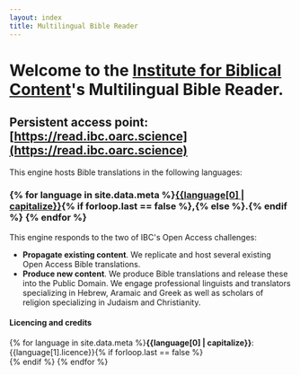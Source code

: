 ```yaml
---
layout: index
title: Multilingual Bible Reader
---
```


# Welcome to the [Institute for Biblical Content](https://ibc.oarc.science)'s Multilingual Bible Reader.

## Persistent access point: [https://read.ibc.oarc.science](https://read.ibc.oarc.science)

This engine hosts Bible translations in the following languages:

### {% for language in site.data.meta %}[{{language[0] | capitalize}}](/{{language[0]}}){% if forloop.last == false %},{% else %}.{% endif %}  {% endfor %} 

This engine responds to the two of IBC's Open Access challenges:
 - **Propagate existing content**. We replicate and host several existing Open Access Bible translations.
 - **Produce new content**. We produce Bible translations and release these into the Public Domain. We engage professional linguists and translators specializing in Hebrew, Aramaic and Greek as well as scholars of religion specializing in Judaism and Christianity.

#### Licencing and credits

{% for language in site.data.meta %}**{{language[0] | capitalize}}**: {{language[1].licence}}{% if forloop.last == false %}<br>{% endif %}  {% endfor %}

<br><br><br>
